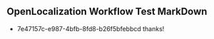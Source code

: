 ## OpenLocalization Workflow Test MarkDown
* 7e47157c-e987-4bfb-8fd8-b26f5bfebbcd thanks!

<!--HONumber=Jul16_HO4-->


